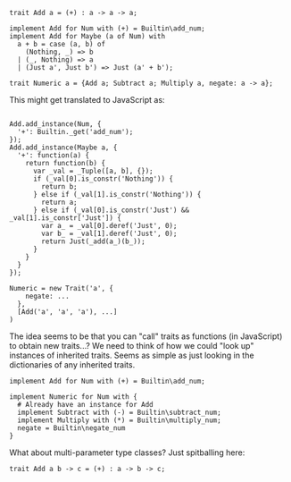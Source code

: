 ```
trait Add a = (+) : a -> a -> a;

implement Add for Num with (+) = Builtin\add_num;
implement Add for Maybe (a of Num) with
  a + b = case (a, b) of
    (Nothing, _) => b
  | (_, Nothing) => a
  | (Just a', Just b') => Just (a' + b');

trait Numeric a = {Add a; Subtract a; Multiply a, negate: a -> a};
```

This might get translated to JavaScript as:

```

Add.add_instance(Num, {
  '+': Builtin._get('add_num');
});
Add.add_instance(Maybe a, {
  '+': function(a) {
    return function(b) {
      var _val = _Tuple([a, b], {});
      if (_val[0].is_constr('Nothing')) {
        return b;
      } else if (_val[1].is_constr('Nothing')) {
        return a;
      } else if (_val[0].is_constr('Just') && _val[1].is_constr['Just']) {
        var a_ = _val[0].deref('Just', 0);
        var b_ = _val[1].deref('Just', 0);
        return Just(_add(a_)(b_));
      }
    }
  }
});

Numeric = new Trait('a', {
    negate: ...
  }, 
  [Add('a', 'a', 'a'), ...]
)
```

The idea seems to be that you can "call" traits as functions (in JavaScript) to obtain new traits...? We need to think of how we could "look up" instances of inherited traits. Seems as simple as just looking in the dictionaries of any inherited traits.

```
implement Add for Num with (+) = Builtin\add_num;

implement Numeric for Num with {
  # Already have an instance for Add
  implement Subtract with (-) = Builtin\subtract_num;
  implement Multiply with (*) = Builtin\multiply_num;
  negate = Builtin\negate_num
}
```

What about multi-parameter type classes? Just spitballing here:

```
trait Add a b -> c = (+) : a -> b -> c;
```
